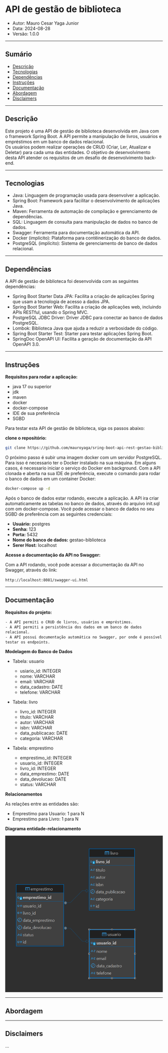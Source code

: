 # API de gestão de biblioteca

- Autor: Mauro Cesar Yaga Junior
- Data: 2024-08-28
- Versão: 1.0.0

---

## Sumário

- [Descrição](#descrição)
- [Tecnologias](#tecnologias)
- [Dependências](#dependências)
- [Instruções](#instruções)
- [Documentação](#documentação)
- [Abordagem](#abordagem)
- [Disclaimers](#disclaimers)

---

## Descrição

Este projeto é uma API de gestão de biblioteca desenvolvida em Java com o framework Spring Boot. 
A API permite a manipulação de livros, usuários e empréstimos em um banco de dados relacional.  
Os usuários podem realizar operações de CRUD (Criar, Ler, Atualizar e Deletar) para cada uma das entidades.
O objetivo de desenvolvimento desta API atender os requisitos de um desafio de desenvolvimento back-end. 

---

## Tecnologias

- Java: Linguagem de programação usada para desenvolver a aplicação.
- Spring Boot: Framework para facilitar o desenvolvimento de aplicações Java.
- Maven: Ferramenta de automação de compilação e gerenciamento de dependências.
- SQL: Linguagem de consulta para manipulação de dados no banco de dados.
- Swagger: Ferramenta para documentação automática da API.
- Docker (implícito): Plataforma para contêinerização do banco de dados.
- PostgreSQL (implícito): Sistema de gerenciamento de banco de dados relacional.

---

## Dependências

A API de gestão de biblioteca foi desenvolvida com as seguintes dependências:

- Spring Boot Starter Data JPA: Facilita a criação de aplicações Spring que usam a tecnologia de acesso a dados JPA.
- Spring Boot Starter Web: Facilita a criação de aplicações web, incluindo APIs RESTful, usando o Spring MVC.
- PostgreSQL JDBC Driver: Driver JDBC para conectar ao banco de dados PostgreSQL.
- Lombok: Biblioteca Java que ajuda a reduzir a verbosidade do código.
- Spring Boot Starter Test: Starter para testar aplicações Spring Boot.
- SpringDoc OpenAPI UI: Facilita a geração de documentação da API OpenAPI 3.0.

---

## Instruções

**Requisitos para rodar a aplicação:**
 - java 17 ou superior
 - jdk
 - maven 
 - docker 
 - docker-compose
 - IDE de sua preferência
 - SGBD 

Para testar esta API de gestão de biblioteca, siga os passos abaixo:

**clone o repositório:**

```bash
git clone https://github.com/mauroyaga/sring-boot-api-rest-gestao-biblioteca.git
```
O próximo passo é subir uma imagem docker com um servidor PostgreSQL. Para isso é necessario ter o Docker instalado na sua máquina.
Em alguns casos, é necessario iniciar o serviço do Docker em background.
Com a API clonada e aberta na sua IDE de preferência, execute o comando para rodar o banco de dados em um container Docker:

```bash
docker-compose up -d
```

Após o banco de dados estar rodando, execute a aplicação.
A API ira criar automaticamente as tabelas no banco de dados, através do arquivo init.sql com om docker-compose.
Você pode acessar o banco de dados no seu SGBD de preferência com as seguintes credenciais:

- **Usuário:** postgres
- **Senha:** 123
- **Porta:** 5432
- **Nome do banco de dados:** gestao-biblioteca
- **Serer Host:** localhost

**Acesse a documentação da API no Swagger:**

Com a API rodando, você pode acessar a documentação da API no Swagger, através do link:

`http://localhost:8081/swagger-ui.html`

---

## Documentação

**Requisitos do projeto:**

    - A API permiti o CRUD de livros, usuários e empréstimos.
    - A API permiti a persistência dos dados em um banco de dados relacional.
    - A API possui documentação automática no Swagger, por onde é possível testar os endpoints.

**Modelagem do Banco de Dados**

- Tabela: usuario
    - usiario_id: INTEGER
    - nome: VARCHAR
    - email: VARCHAR
    - data_cadastro: DATE
    - telefone: VARCHAR

- Tabela: livro
    - livro_id: INTEGER
    - titulo: VARCHAR
    - autor: VARCHAR
    - isbn: VARCHAR
    - data_publicacao: DATE
    - categoria: VARCHAR
  
- Tabela: emprestimo
    - emprestimo_id: INTEGER
    - usuario_id: INTEGER
    - livro_id: INTEGER
    - data_emprestimo: DATE
    - data_devolucao: DATE
    - status: VARCHAR

**Relacionamentos**

As relações entre as entidades são:

- Emprestimo para Usuario: 1 para N
- Emprestimo para Livro: 1 para N

**Diagrama entidade-relacionamento**

![Diagrama](assets/gestao-biblioteca-der.png)
  
---

## Abordagem

---


## Disclaimers

...